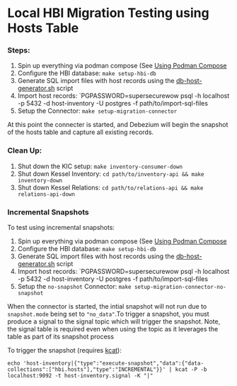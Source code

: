# Local HBI Migration Testing using Hosts Table


### Steps:

1. Spin up everything via podman compose (See [Using Podman Compose](../../README.md#using-podman-compose)
2. Configure the HBI database: `make setup-hbi-db`
3. Generate SQL import files with host records using the [db-host-generator.sh](../../scripts/db-host-generator.sh) script
4. Import host records: `PGPASSWORD=supersecurewow psql -h localhost -p 5432 -d host-inventory -U postgres -f path/to/import-sql-files
5. Setup the Connector: `make setup-migration-connector`

At this point the connecter is started, and Debezium will begin the snapshot of the hosts table and capture all existing records.


### Clean Up:

1. Shut down the KIC setup: `make inventory-consumer-down`
2. Shut down Kessel Inventory: `cd path/to/inventory-api && make inventory-down`
3. Shut down Kessel Relations: `cd path/to/relations-api && make relations-api-down`


### Incremental Snapshots

To test using incremental snapshots:

1. Spin up everything via podman compose (See [Using Podman Compose](../../README.md#using-podman-compose)
2. Configure the HBI database: `make setup-hbi-db`
3. Generate SQL import files with host records using the [db-host-generator.sh](../../scripts/db-host-generator.sh) script
4. Import host records: `PGPASSWORD=supersecurewow psql -h localhost -p 5432 -d host-inventory -U postgres -f path/to/import-sql-files
5. Setup the `no-snapshot` Connector: `make setup-migration-connector-no-snapshot`

When the connector is started, the intial snapshot will not run due to `snapshot.mode` being set to `"no_data"`.To trigger a snapshot, you must produce a signal to the signal topic which will trigger the snapshot. Note, the signal table is required even when using the topic as it leverages the table as part of its snapshot process

To trigger the snapshot (requires [kcat](https://github.com/edenhill/kcat?tab=readme-ov-file#install)):

`echo 'host-inventory|{"type":"execute-snapshot","data":{"data-collections":["hbi.hosts"],"type":"INCREMENTAL"}}' | kcat -P -b localhost:9092 -t host-inventory.signal -K "|"`
